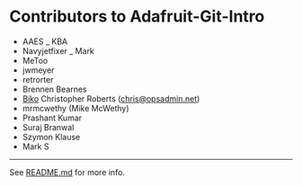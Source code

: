 Contributors to Adafruit-Git-Intro
==================================
* AAES _ KBA
* Navyjetfixer _ Mark
* MeToo
* jwmeyer
* retrorter
* Brennen Bearnes
* [Biko](http://biko.io)
Christopher Roberts (chris@opsadmin.net)
* mrmcwethy (Mike McWethy)
* Prashant Kumar
* Suraj Branwal
* Szymon Klause
* Mark S
----

See [README.md][1] for more info.

[1]: README.md
